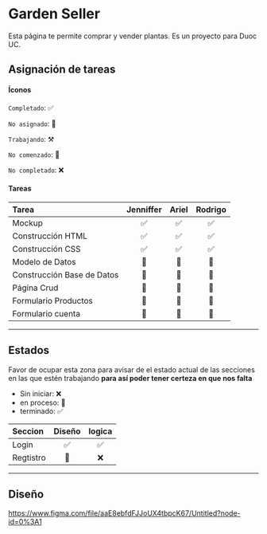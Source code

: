 # Garden Seller

Esta página te permite comprar y vender plantas. Es un proyecto para Duoc UC.

## Asignación de tareas

#### Íconos

`Completado`: ✅

`No asignado`: 💠

`Trabajando`: ⚒️

`No comenzado`: 🛑

`No completado`: ❌

#### Tareas

| Tarea                      | Jenniffer  | Ariel   | Rodrigo  |
| :------------------------- | :--------: | :-----: | :------: |
| Mockup                     |     ✅     |   ✅   |    ✅    |
| Construcción HTML          |     ✅     |   ✅   |    ✅    |
| Construcción CSS           |     ✅     |   ✅   |    ✅    |
| Modelo de Datos            |     🛑     |   🛑   |    💠    |
| Construcción Base de Datos |     💠     |   🛑   |    💠    |
| Página Crud                |     💠     |   🛑   |    💠    |
| Formulario Productos       |     🛑     |   💠   |    💠    |
| Formulario cuenta       |     💠     |   💠   |    🛑    |

---
## Estados
Favor de ocupar esta zona para avisar de el estado actual de las secciones en las que estén trabajando **para así poder tener certeza en que nos falta**

+ Sin iniciar: ❌
+ en proceso: 📌
+ terminado: ✅

| Seccion                    | Diseño |  logica |
| :-------------------------| :----: | :-----: |
| Login                     |   ✅   |   ✅   |
| Regtistro                 |   📌   |   ❌   |

---
## Diseño
https://www.figma.com/file/aaE8ebfdFJJoUX4tbpcK67/Untitled?node-id=0%3A1
